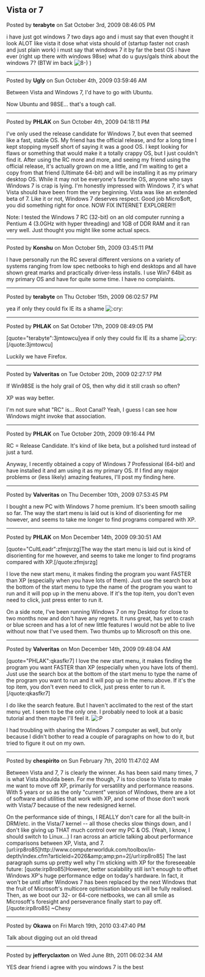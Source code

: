 ## Vista or 7
Posted by **terabyte** on Sat October 3rd, 2009 08:46:05 PM

i have just got windows 7 two days ago and i must say that even thought it look ALOT like vista it dose what vista should of (startup faster not crash and just plain work) i must say that windows 7 it by far the best OS i have ever (right up there with windows 98se) what do u guys/gals think about the windows 7? (BTW im back  <!-- s8-) --><img src="{SMILIES_PATH}/icon_cool.gif" alt="8-)" title="Cool" /><!-- s8-) -->  )

--------------------------------------------------------------------------------

Posted by **Ugly** on Sun October 4th, 2009 03:59:46 AM

Between Vista and Windows 7, I'd have to go with Ubuntu.

Now Ubuntu and 98SE... that's a tough call.

--------------------------------------------------------------------------------

Posted by **PHLAK** on Sun October 4th, 2009 04:18:11 PM

I've only used the release candidate for Windows 7, but even that seemed like a fast, stable OS.  My friend has the official release, and for a long time I kept stopping myself short of saying it was a good OS.  I kept looking for flaws or something that would make it a totally crappy OS, but I just couldn't find it.  After using the RC more and more, and seeing my friend using the official release, it's actually grown on me a little, and I'm waiting to get a copy from that friend (Ultimate 64-bit) and will be installing it as my primary desktop OS.  While it may not be everyone's favorite OS, anyone who says Windows 7 is crap is lying.  I'm honestly impressed with Windows 7, it's what Vista should have been from the very beginning.  Vista was like an extended beta of 7.  Like it or not, Windows 7 deserves respect.  Good job Micro$oft, you did something right for once.  NOW FIX INTERNET EXPLORER!!!

Note: I tested the Windows 7 RC (32-bit) on an old computer running a Pentium 4 (3.0GHz with hyper threading) and 1GB of DDR RAM and it ran very well.  Just thought you might like some actual specs.

--------------------------------------------------------------------------------

Posted by **Konshu** on Mon October 5th, 2009 03:45:11 PM

I have personally run the RC several different versions on a variety of systems ranging from low spec netbooks to high end desktops and all have shown great marks and practically driver-less installs. I use Win7 64bit as my primary OS and have for quite some time. I have no complaints.

--------------------------------------------------------------------------------

Posted by **terabyte** on Thu October 15th, 2009 06:02:57 PM

yea if only they could fix IE its a shame <!-- s:cry: --><img src="{SMILIES_PATH}/icon_cry.gif" alt=":cry:" title="Crying or Very Sad" /><!-- s:cry: -->

--------------------------------------------------------------------------------

Posted by **PHLAK** on Sat October 17th, 2009 08:49:05 PM

[quote=&quot;terabyte&quot;:3jmtowcu]yea if only they could fix IE its a shame <!-- s:cry: --><img src="{SMILIES_PATH}/icon_cry.gif" alt=":cry:" title="Crying or Very Sad" /><!-- s:cry: -->[/quote:3jmtowcu]

Luckily we have Firefox.

--------------------------------------------------------------------------------

Posted by **Valveritas** on Tue October 20th, 2009 02:27:17 PM

If Win98SE is the holy grail of OS, then why did it still crash so often?  

XP was way better.

I'm not sure what &quot;RC&quot; is... Root Canal?  Yeah, I guess I can see how Windows might invoke that association.

--------------------------------------------------------------------------------

Posted by **PHLAK** on Tue October 20th, 2009 09:16:44 PM

RC = Release Candidate.  It's kind of like beta, but a polished turd instead of just a turd.

Anyway, I recently obtained a copy of Windows 7 Professional (64-bit) and have installed it and am using it as my primary OS.  If I find any major problems or (less likely) amazing features, I'll post my finding here.

--------------------------------------------------------------------------------

Posted by **Valveritas** on Thu December 10th, 2009 07:53:45 PM

I bought a new PC with Windows 7 home premium.   It's been smooth sailing so far.  The way the start menu is laid out is kind of disorienting for me however, and seems to take me longer to find programs compared with XP.

--------------------------------------------------------------------------------

Posted by **PHLAK** on Mon December 14th, 2009 09:30:51 AM

[quote=&quot;CultLeadr&quot;:zfmjsrzg]The way the start menu is laid out is kind of disorienting for me however, and seems to take me longer to find programs compared with XP.[/quote:zfmjsrzg]

I love the new start menu, it makes finding the program you want FASTER than XP (especially when you have lots of them).  Just use the search box at the bottom of the start menu to type the name of the program you want to run and it will pop up in the menu above.  If it's the top item, you don't even need to click, just press enter to run it.

On a side note, I've been running Windows 7 on my Desktop for close to two months now and don't have any regrets.  It runs great, has yet to crash or blue screen and has a lot of new little features I would not be able to live without now that I've used them.  Two thumbs up to Microsoft on this one.

--------------------------------------------------------------------------------

Posted by **Valveritas** on Mon December 14th, 2009 09:48:04 AM

[quote=&quot;PHLAK&quot;:qkasfkr7]
I love the new start menu, it makes finding the program you want FASTER than XP (especially when you have lots of them).  Just use the search box at the bottom of the start menu to type the name of the program you want to run and it will pop up in the menu above.  If it's the top item, you don't even need to click, just press enter to run it.  [/quote:qkasfkr7]

I do like the search feature.  But I haven't acclimated to the rest of the start menu yet.  I seem to be the only one.  I probably need to look at a basic tutorial and then maybe I'll feel it.  <!-- s:P --><img src="{SMILIES_PATH}/icon_razz.gif" alt=":P" title="Razz" /><!-- s:P -->

I had troubling with sharing the Windows 7 computer as well, but only because I didn't bother to read a couple of paragraphs on how to do it, but  tried to figure it out on my own.

--------------------------------------------------------------------------------

Posted by **chespirito** on Sun February 7th, 2010 11:47:02 AM

Between Vista and 7, 7 is clearly the winner.  As has been said many times, 7 is what Vista shoulda been.
For me though, 7 is too close to Vista to make me want to move off XP, primarily for versatility and performance reasons.  With 5 years or so as the only &quot;current&quot; version of Windows, there are a lot of software and utilities that work with XP, and some of those don't work with Vista/7 because of the new redesigned kernel.

On the performance side of things, I REALLY don't care for all the built-in DRM/etc. in the Vista/7 kernel -- all those checks slow things down, and I don't like giving up THAT much control over my PC &amp; OS.  (Yeah, I know, I should switch to Linux...)  I ran across an article talking about performance comparisons between XP, Vista, and 7.
[url:irp8ro85]http&#58;//www&#46;computerworlduk&#46;com/toolbox/in-depth/index&#46;cfm?articleid=2026&amp;amp;amp;pn=2[/url:irp8ro85]
The last paragraph sums up pretty well why I'm sticking with XP for the foreseeable future:
[quote:irp8ro85]However, better scalability still isn't enough to offset Windows XP's huge performance edge on today's hardware. In fact, it won't be until after Windows 7 has been replaced by the next Windows that the fruit of Microsoft's multicore optimisation labours will be fully realised. Then, as we boot our 32- or 64-core netbooks, we can all smile as Microsoft's foresight and perseverance finally start to pay off.[/quote:irp8ro85]
~Chesy

--------------------------------------------------------------------------------

Posted by **Okawa** on Fri March 19th, 2010 03:47:40 PM

Talk about digging out an old thread

--------------------------------------------------------------------------------

Posted by **jefferyclaxton** on Wed June 8th, 2011 06:02:34 AM

YES dear friend i agree with you windows 7 is the best
